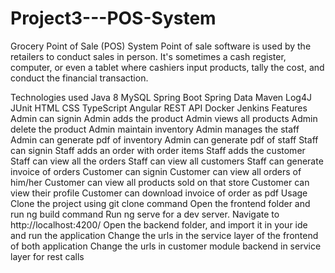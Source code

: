 # Project3---POS-System
Grocery Point of Sale (POS) System
Point of sale software is used by the retailers to conduct sales in person. It's sometimes a cash register, computer, or even a tablet where cashiers input products, tally the cost, and conduct the financial transaction.

Technologies used
Java 8
MySQL
Spring Boot
Spring Data
Maven
Log4J
JUnit
HTML
CSS
TypeScript
Angular
REST API
Docker
Jenkins
Features
Admin can signin
Admin adds the product
Admin views all products
Admin delete the product
Admin maintain inventory
Admin manages the staff
Admin can generate pdf of inventory
Admin can generate pdf of staff
Staff can signin
Staff adds an order with order items
Staff adds the customer
Staff can view all the orders
Staff can view all customers
Staff can generate invoice of orders
Customer can signin
Customer can view all orders of him/her
Customer can view all products sold on that store
Customer can view their profile
Customer can download invoice of order as pdf
Usage
Clone the project using git clone command
Open the frontend folder and run ng build command
Run ng serve for a dev server. Navigate to http://localhost:4200/
Open the backend folder, and import it in your ide and run the application
Change the urls in the service layer of the frontend of both application
Change the urls in customer module backend in service layer for rest calls
